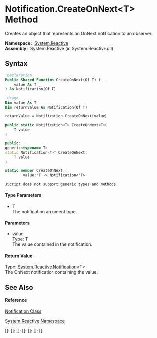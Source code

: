 # Notification.CreateOnNext\<T\> Method

Creates an object that represents an OnNext notification to an observer.

**Namespace:**  [System.Reactive](System.Reactive\System.Reactive.md)  
**Assembly:**  System.Reactive (in System.Reactive.dll)

## Syntax

```vb
'Declaration
Public Shared Function CreateOnNext(Of T) ( _
    value As T _
) As Notification(Of T)
```

```vb
'Usage
Dim value As T
Dim returnValue As Notification(Of T)

returnValue = Notification.CreateOnNext(value)
```

```csharp
public static Notification<T> CreateOnNext<T>(
    T value
)
```

```c++
public:
generic<typename T>
static Notification<T>^ CreateOnNext(
    T value
)
```

```fsharp
static member CreateOnNext : 
        value:'T -> Notification<'T> 
```

```jscript
JScript does not support generic types and methods.
```

#### Type Parameters

- T  
  The notification argument type.

#### Parameters

- value  
  Type: T  
  The value contained in the notification.

#### Return Value

Type: [System.Reactive.Notification](Notification\Notification(T).md)\<T\>  
The OnNext notification containing the value.

## See Also

#### Reference

[Notification Class](Notification\Notification.md)

[System.Reactive Namespace](System.Reactive\System.Reactive.md)

[]: 
[]: 
[]: 
[]: 
[]: 
[]: 
[]: 
